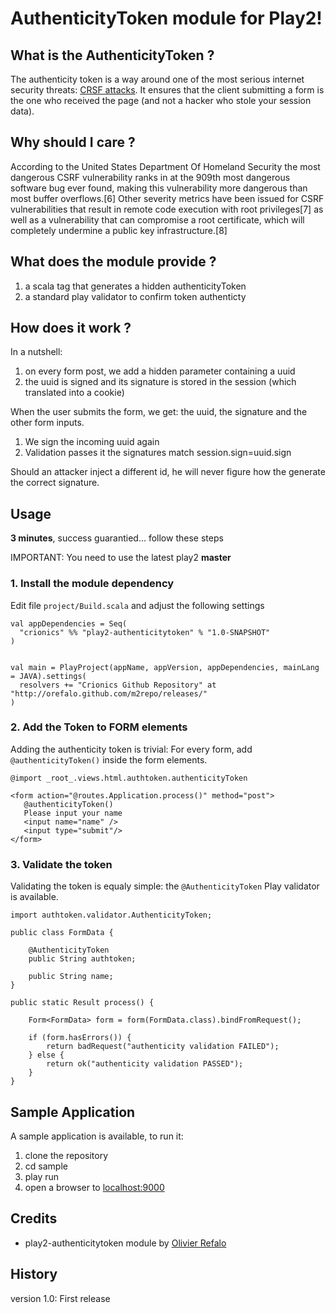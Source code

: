 # AuthenticityToken module for Play2!

## What is the AuthenticityToken ?

The authenticity token is a way around one of the most serious internet security threats: [CRSF attacks](http://en.wikipedia.org/wiki/Cross-site_request_forgery). It ensures that the client submitting a form is the one who received the page (and not a hacker who stole your session data).

## Why should I care ?

According to the United States Department Of Homeland Security the most dangerous CSRF vulnerability ranks in at the 909th most dangerous software bug ever found, making this vulnerability more dangerous than most buffer overflows.[6] Other severity metrics have been issued for CSRF vulnerabilities that result in remote code execution with root privileges[7] as well as a vulnerability that can compromise a root certificate, which will completely undermine a public key infrastructure.[8]

## What does the module provide ?

1. a scala tag that generates a hidden authenticityToken
2. a standard play validator to confirm token authenticty

## How does it work ?

In a nutshell:

1. on every form post, we add a hidden parameter containing a uuid
2. the uuid is signed and its signature is stored in the session (which translated into a cookie) 

When the user submits the form, we get: the uuid, the signature and the other form inputs.

1. We sign the incoming uuid again
2. Validation passes it the signatures match  session.sign=uuid.sign

Should an attacker inject a different id, he will never figure how the generate the correct signature.

## Usage

**3 minutes**, success guarantied… follow these steps

IMPORTANT: You need to use the latest play2 **master**

### 1. Install the module dependency

Edit file `project/Build.scala` and adjust the following settings

```
val appDependencies = Seq(
  "crionics" %% "play2-authenticitytoken" % "1.0-SNAPSHOT"
)


val main = PlayProject(appName, appVersion, appDependencies, mainLang = JAVA).settings(
  resolvers += "Crionics Github Repository" at "http://orefalo.github.com/m2repo/releases/"
)
```

### 2. Add the Token to FORM elements

Adding the authenticity token is trivial: For every form, add `@authenticityToken()` inside the form elements.

```
@import _root_.views.html.authtoken.authenticityToken

<form action="@routes.Application.process()" method="post">
   @authenticityToken()
   Please input your name
   <input name="name" />
   <input type="submit"/>
</form>
```

### 3. Validate the token

Validating the token is equaly simple: the `@AuthenticityToken` Play validator is available.

```
import authtoken.validator.AuthenticityToken;

public class FormData {
	
	@AuthenticityToken
	public String authtoken;
	
	public String name;
}

public static Result process() {

	Form<FormData> form = form(FormData.class).bindFromRequest();

	if (form.hasErrors()) {
		return badRequest("authenticity validation FAILED");
	} else {
		return ok("authenticity validation PASSED");
	}
}
```


## Sample Application

A sample application is available, to run it:

1. clone the repository
2. cd sample
3. play run
4. open a browser to [localhost:9000](http://localhost:9000)


## Credits

* play2-authenticitytoken module by [Olivier Refalo](https://github.com/orefalo)

## History

version 1.0: First release
